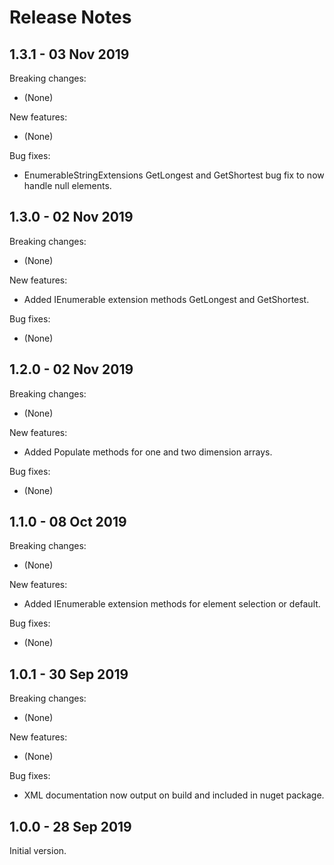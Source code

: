 # Release Notes

## 1.3.1 - 03 Nov 2019

Breaking changes:
- (None)

New features:
- (None)

Bug fixes:
- EnumerableStringExtensions GetLongest and GetShortest bug fix to now handle null elements.

## 1.3.0 - 02 Nov 2019

Breaking changes:
- (None)

New features:
- Added IEnumerable<string> extension methods GetLongest and GetShortest.

Bug fixes:
- (None)

## 1.2.0 - 02 Nov 2019

Breaking changes:
- (None)

New features:
- Added Populate methods for one and two dimension arrays.

Bug fixes:
- (None)

## 1.1.0 - 08 Oct 2019

Breaking changes:
- (None)

New features:
- Added IEnumerable extension methods for element selection or default.

Bug fixes:
- (None)

## 1.0.1 - 30 Sep 2019

Breaking changes:
- (None)

New features:
- (None)

Bug fixes:
- XML documentation now output on build and included in nuget package.

## 1.0.0 - 28 Sep 2019

Initial version.
